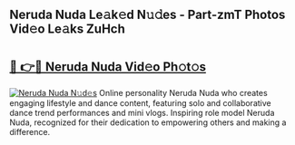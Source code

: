 ## Neruda Nuda Le𝚊k𝚎d N𝚞𝚍es - Part-zmT Photos Vid𝚎o Le𝚊ks ZuHch

# <h2><a href="http://fbbgn6a.evod.top/?m=Neruda+Nuda">🔗 👉🔴 Neruda Nuda Vid𝚎o Ph𝚘t𝚘s</a></h2>

[![Neruda Nuda N𝚞d𝚎s](https://i.imgur.com/8V9OHl7.gif)](http://fbbgn6a.evod.top/?m=Neruda+Nuda)
Online personality Neruda Nuda who creates engaging lifestyle and dance content, featuring solo and collaborative dance trend performances and mini vlogs. Inspiring role model Neruda Nuda, recognized for their dedication to empowering others and making a difference. 
